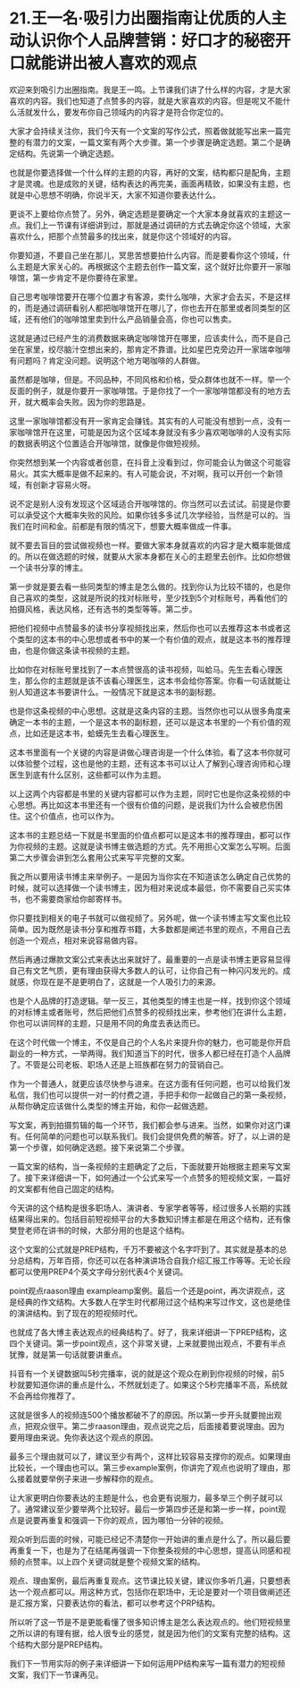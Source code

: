 # 21.王一名·吸引力出圈指南让优质的人主动认识你个人品牌营销：好口才的秘密开口就能讲出被人喜欢的观点

欢迎来到吸引力出圈指南。我是王一鸣。上节课我们讲了什么样的内容，才是大家喜欢的内容。我们也知道了点赞多的内容，就是大家喜欢的内容。但是呢又不能什么活就发什么，要发布你自己领域内的内容才是符合你定位的。

大家才会持续关注你，我们今天有一个文案的写作公式，照着做就能写出来一篇完整的有潜力的文案，一篇文案有两个大步骤。第一个步骤是确定选题。第二个是确定结构。先说第一个确定选题。

也就是你要选择做一个什么样的主题的内容，再好的文案，结构都只是配角，主题才是灵魂。也是成败的关键，结构表达的再完美，画面再精致，如果没有主题，也就是中心思想不明确，你说半天，大家不知道你要表达什么。

更谈不上要给你点赞了。另外，确定选题是要确定一个大家本身就喜欢的主题这一点。我们上一节课有详细讲到过，那就是通过调研的方式去确定你这个领域，大家喜欢什么，把那个点赞最多的找出来，就是你这个领域好的内容。

你要知道，不要自己坐在那儿，冥思苦想要拍什么内容。而是要看你这个领域，什么主题是大家关心的。再根据这个主题去创作一篇文案，这个就好比你要开一家咖啡馆，第一步肯定不是你要待在家里。

自己思考咖啡馆要开在哪个位置才有客源，卖什么咖啡，大家才会去买，不是这样的，而是通过调研看别人都把咖啡馆开在哪儿了，你也去开在那里或者同类型的区域，还有他们的咖啡馆里卖到什么产品销量会高，你也可以售卖。

这就是通过已经产生的消费数据来确定咖啡馆开在哪里，应该卖什么，而不是自己坐在家里，绞尽脑汁空想出来的，那肯定不靠谱。比如星巴克旁边开一家瑞幸咖啡有问题吗？肯定没问题。说明这个地方喝咖啡的人群做。

虽然都是咖啡，但是。不同品种，不同风格和价格，受众群体也就不一样。举一个反面的例子，就是你要开一家咖啡馆。于是你找了一个一家咖啡馆都没有的地方去开，就大概率会失败。因为你的思路是。

这里一家咖啡馆都没有开一家肯定会赚钱。其实有的人可能没有想到一点，没有一家咖啡馆开在这里，可能是因为这个区域本身就没有多少喜欢喝咖啡的人没有实际的数据表明这个位置适合开咖啡馆，就像是你做短视频。

你突然想到某一个内容或者创意，在抖音上没看到过，你可能会认为做这个可能容易火。其实大概率是做不起来的。有人可能会说，不对啊，我可以开创一个新领域，有创新才容易火呀。

说不定是别人没有发现这个区域适合开咖啡馆的。你当然可以去试试。前提是你要可以承受这个大概率失败的风险。如果你钱多多试几次学经验，当然是可以的。当我们在时间和金。前都是有限的情况下，想要大概率做成一件事。

就不要去盲目的尝试做视频也一样。要做大家本身就喜欢的内容才是大概率能做成的。所以在做选题的时候，就要从大家本身都在关心的主题里去创作。比如你想做一个读书分享的博主。

第一步就是要去看一些同类型的博主是怎么做的。找到你认为比较不错的，也是你自己喜欢的类型，这就是所说的找对标账号，至少找到5个对标账号，再看他们的拍摄风格，表达风格，还有选书的类型等等。第二步。

把他们视频中点赞最多的读书分享视频找出来，然后你也可以去推荐这本书或者这个类型的这本书的中心思想或者书中的某一个有价值的观点，就是这本书的推荐理由，也是你做这条读书视频的主题。

比如你在对标账号里找到了一本点赞很高的读书视频，叫蛤马。先生去看心理医生，那么你的主题就是该不该看心理医生，这本书会给你答案。你看一句话就能让别人知道这本书要讲什么。一般情况下就是这本书的副标题。

也是你这条视频的中心思想。这就是这条内容的主题。当然你也可以从很多角度来确定一本书的主题，一个是这本书的副标题，还可以是这本书里的一个有价值的观点，比如还是这本书，蛤蟆先生去看心理医生。

这本书里面有一个关键的内容是讲做心理咨询是一个什么体验。看了这本书你就可以体验整个过程，这也是他的主题，还有这本书可以让人了解到心理咨询师和心理医生到底有什么区别，这些都可以作为主题。

以上这两个内容都是书里的关键内容都可以作为主题，同时它也是你这条视频的中心思想。再比如这本书里还有一个很有价值的问题，是说我们为什么会被悲伤困住。这个价值点，也可以作为。

这本书的主题总结一下就是书里面的价值点都可以是这本书的推荐理由，都可以作为你视频的主题。这就是读书博主做选题的方式。先不用担心文案怎么写啊。后面第二大步骤会讲到怎么套用公式来写平完整的文案。

我之所以要用读书博主来举例子。一是因为当你实在不知道该怎么确定自己优势的时候，就可以选择做一个读书博主，因为相对来说成本最低，你不需要自己买实体书，也不需要商家给你邮寄样书。

你只要找到相关的电子书就可以做视频了。另外呢，做一个读书博主写文案也比较简单。因为既然是读书分享和推荐书籍，大多数都是阐述书里的观点，不用自己去创造一个观点，相对来说容易做内容。

然后再通过爆款文案公式来表达出来就好了。最重要的一点是读书博主更容易显得自己有文艺气质，更有理由获得大多数人的认可，让你自己有一种闪闪发光的。成就感，你现在是不是更明白了，这就是一个人吸引力的来源。

也是个人品牌的打造逻辑。举一反三，其他类型的博主也是一样，找到你这个领域的对标博主或者账号，然后把他们点赞多的视频找出来，参考他们在讲什么主题，你也可以讲同样的主题，只是用不同的角度去表达而已。

在这个时代做一个博主，不仅是自己的个人名片来提升你的魅力，也可能是你开启副业的一种方式，一举两得。我们知道当下的时代，很多人都已经在打造个人品牌了。不管是公司老板、职场人还是上班族都在努力的营销自己。

作为一个普通人，就更应该尽快参与进来。在这方面有任何问题，也可以给我们发私信，我们也可以提供一对一的付费之道，手把手和你一起做自己的第一条视频，从帮你确定应该做什么类型的博主开始，和你一起做选题。

写文案，再到拍摄剪辑的每一个环节，我们都会参与进来。当然，如果你对这门课有。任何简单的问题也可以联系我们。我们会提供免费的解答。好了，以上讲的是第一个步骤，如何确定选题。接下来说第二个步骤。

一篇文案的结构，当一条视频的主题确定了之后，下面就要开始根据主题来写文案了。接下来详细讲一下，如何通过一个公式来写一个点赞多的短视频文案，一篇好的文案都有他自己固定的结构。

今天讲的这个结构是很多职场人、演讲者、专家学者等等，经过很多人长期的实践结果得出来的。包括目前短视频平台的大多数知识博主都是在用这个结构，还有像樊登老师在讲书的时候，大部分用的也是这个结构。

这个文案的公式就是PREP结构，千万不要被这个名字吓到了。其实就是基本的总分总结构，万年百搭，你还可以在各种演讲场合自我介绍汇报工作等等。无论长段都可以使用PREP4个英文字母分别代表4个关键词。

point观点raason理由 exampleamp案例。最后一个还是point，再次讲观点，这是经典的作文结构。大多数人在学生时代都用过这个结构来写过作文，这也是绝佳的演讲结构。到了现在的短视频时代。

也就成了各大博主表达观点的经典结构了。好了，我来详细讲一下PREP结构，这四个关键词。第一步point观点，这个非常关键，上来就要抛出观点，不要有半点犹豫，就是第一句话就要讲重点。

抖音有一个关键数据叫5秒完播率，说的就是这个观众在刷到你视频的时候，前5秒就要知道你讲的重点是什么，不然就划走了。如果这个5秒完播率不高，系统就不会再给你推荐了。

这就是很多人的视频连500个播放都破不了的原因。所以第一步开头就要抛出观点，把观众很平。第二步raason理由，观点说完之后，后面接着要说理由。因为要用理由来说。免你表达这个观点的原因。

最多三个理由就可以了，建议至少有两个，这样比较容易支撑你的观点。如果理由比较长，一个理由也可以。第三步example案例，你讲完了观点也说明了理由，那么接着就要举例子来进一步解释你的观点。

让大家更明白你要表达的主题是什么，也会更有说服力，最多举三个例子就可以了。通常建议至少要举两个比较好。最后一步第四步还是和第一步一样，point观点是说要再重复和强调一下你的观点，因为哪怕一分钟的视频。

观众听到后面的时候，可能已经记不清楚你一开始讲的重点是什么了。所以最后要再重复一下，也是为了在结尾再强调一下你整条视频的中心思想，提高认同感和视频的点赞率。以上四个关键词就是整个视频文案的结构。

观点、理由案例，最后再重复观点。这节课比较关键，建议你多听几遍，只要想表达一个观点都可以。用这种方式，包括你在职场中，无论是要对一个项目做阐述还是汇报方案，只要表达你的看法，都可以参考这个PRP结构。

所以听了这一节是不是更能看懂了很多知识博主是怎么表达观点的。他们短视频里之所以讲的有理有据，给人很专业的感觉，就是因为他们的文案有完整的结构。这个结构大部分是PREP结构。

我们下一节用实际的例子来详细讲一下如何运用PP结构来写一篇有潜力的短视频文案，我们下一节课再见。